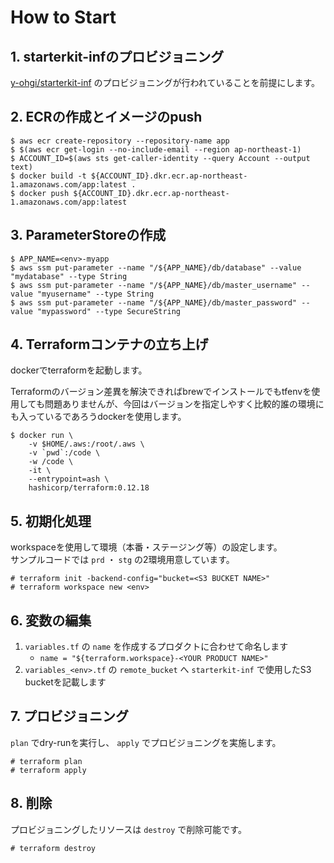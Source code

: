 # How to Start
## 1. starterkit-infのプロビジョニング
[y-ohgi/starterkit-inf](https://github.com/y-ohgi/starterkit-inf) のプロビジョニングが行われていることを前提にします。

## 2. ECRの作成とイメージのpush
```
$ aws ecr create-repository --repository-name app
$ $(aws ecr get-login --no-include-email --region ap-northeast-1)
$ ACCOUNT_ID=$(aws sts get-caller-identity --query Account --output text)
$ docker build -t ${ACCOUNT_ID}.dkr.ecr.ap-northeast-1.amazonaws.com/app:latest .
$ docker push ${ACCOUNT_ID}.dkr.ecr.ap-northeast-1.amazonaws.com/app:latest
```

## 3. ParameterStoreの作成
```
$ APP_NAME=<env>-myapp
$ aws ssm put-parameter --name "/${APP_NAME}/db/database" --value "mydatabase" --type String
$ aws ssm put-parameter --name "/${APP_NAME}/db/master_username" --value "myusername" --type String
$ aws ssm put-parameter --name "/${APP_NAME}/db/master_password" --value "mypassword" --type SecureString
```

## 4. Terraformコンテナの立ち上げ
dockerでterraformを起動します。  

Terraformのバージョン差異を解決できればbrewでインストールでもtfenvを使用しても問題ありませんが、今回はバージョンを指定しやすく比較的誰の環境にも入っているであろうdockerを使用します。

```
$ docker run \
    -v $HOME/.aws:/root/.aws \
    -v `pwd`:/code \
    -w /code \
    -it \
    --entrypoint=ash \
    hashicorp/terraform:0.12.18
```

## 5. 初期化処理
workspaceを使用して環境（本番・ステージング等）の設定します。  
サンプルコードでは `prd` ・ `stg` の2環境用意しています。

```
# terraform init -backend-config="bucket=<S3 BUCKET NAME>"
# terraform workspace new <env>
```

## 6. 変数の編集
1. `variables.tf` の `name` を作成するプロダクトに合わせて命名します
    - `name = "${terraform.workspace}-<YOUR PRODUCT NAME>"` 
2. `variables_<env>.tf` の `remote_bucket` へ `starterkit-inf` で使用したS3 bucketを記載します

## 7. プロビジョニング
`plan` でdry-runを実行し、 `apply` でプロビジョニングを実施します。
```
# terraform plan
# terraform apply
```

## 8. 削除
プロビジョニングしたリソースは `destroy` で削除可能です。
```
# terraform destroy
```
